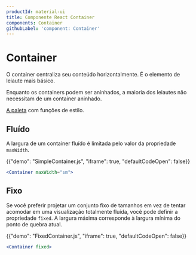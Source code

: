 ```yaml
---
productId: material-ui
title: Componente React Container
components: Container
githubLabel: 'component: Container'
---
```


# Container

<p class="description">O container centraliza seu conteúdo horizontalmente. É o elemento de leiaute mais básico.</p>

Enquanto os containers podem ser aninhados, a maioria dos leiautes não necessitam de um container aninhado.

[A paleta](/system/palette/) com funções de estilo.

## Fluído

A largura de um container fluído é limitada pelo valor da propriedade `maxWidth`.

{{"demo": "SimpleContainer.js", "iframe": true, "defaultCodeOpen": false}}

```jsx
<Container maxWidth="sm">
```

## Fixo

Se você preferir projetar um conjunto fixo de tamanhos em vez de tentar acomodar em uma visualização totalmente fluída, você pode definir a propriedade `fixed`. A largura máxima corresponde à largura mínima do ponto de quebra atual.

{{"demo": "FixedContainer.js", "iframe": true, "defaultCodeOpen": false}}

```jsx
<Container fixed>
```
